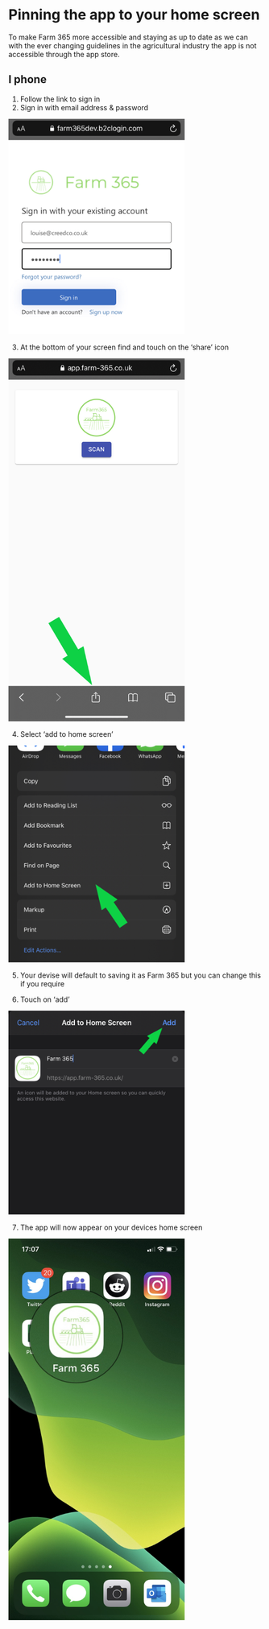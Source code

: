 # Pinning the app to your home screen 


To make Farm 365 more accessible and staying as up to date as we can with the ever changing guidelines in the agricultural  industry the app is not accessible through the app store. 
 
## I phone 
1. Follow the link to sign in
2. Sign in with email address & password
<img src="Images/IMG_0628.jpg" alt="sign in" width=350px />

3. At the bottom of your screen find and touch on the ‘share’ icon 
<img src="Images/IMG_0629.jpg.png" alt="sign in" width=350px />

4. Select ‘add to home screen’ 
<img src="Images/IMG_0630.jpg.png" alt="sign in" width=350px />

5. Your devise will default to saving it as Farm 365 but you can change this if you require

6. Touch on ‘add’
<img src="Images/IMG_0631.jpg.png" alt="sign in" width=350px />

7. The app will now appear on your devices home screen
<img src="Images/IMG_0598.jpg" alt="sign in" width=350px />
